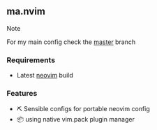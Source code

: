 ## ma.nvim 

> [!NOTE]
> For my main config check the [master](https://github.com/22mahmoud/nvim/tree/master) branch

### Requirements

- Latest [neovim](https://github.com/neovim/neovim) build

### Features

- ️⛏️ Sensible configs for portable neovim config
- 📦 using native vim.pack plugin manager

